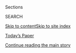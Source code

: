 <div id="app">

<div>

<div class="NYTAppHideMasthead css-1r6wvpq e1suatyy0">

<div class="section css-ui9rw0 e1suatyy2">

<div class="css-eph4ug er09x8g0">

<div class="css-6n7j50">

</div>

<span class="css-1dv1kvn">Sections</span>

<div class="css-10488qs">

<span class="css-1dv1kvn">SEARCH</span>

</div>

[Skip to content](#site-content)[Skip to site
index](#site-index)

</div>

<div class="css-10698na e1huz5gh0">

</div>

</div>

<div id="masthead-bar-one" class="section hasLinks css-15hmgas e1csuq9d3">

<div class="css-uqyvli e1csuq9d0">

</div>

<div class="css-1uqjmks e1csuq9d1">

</div>

<div class="css-9e9ivx">

[](https://myaccount.nytimes3xbfgragh.onion/auth/login?response_type=cookie&client_id=vi)

</div>

<div class="css-1bvtpon e1csuq9d2">

[Today’s Paper](https://www.nytimes3xbfgragh.onion/section/todayspaper)

</div>

</div>

</div>

</div>

<div data-aria-hidden="false">

<div id="site-content" data-role="main">

<div id="top-wrapper" class="css-15p45cc eaca97t0" type="top">

<div id="top-slug" class="css-19x0jxb eaca97t1" hidden="">

Advertisement

</div>

[Continue reading the main
story](#after-top)

<div class="ad top-wrapper" style="text-align:center;height:100%;display:block;min-height:90px">

<div id="top" class="place-ad" data-position="top" data-size-key="top">

</div>

</div>

<div id="after-top">

</div>

</div>

<div id="byline" class="section css-15h4p1b e9abtgs0">

<div class="css-1j21atc e1svk9qx1">

<div class="css-nfcc9b e1svk9qx3">

<div class="css-cnx41t">

![Portrait of Sheryl Gay
Stolberg](https://static01.graylady3jvrrxbe.onion/images/2018/11/26/multimedia/author-sheryl-gay-stolberg/author-sheryl-gay-stolberg-thumbLarge.png)

</div>

<div class="css-vl9dhg e1svk9qx5">

<div class="css-1nrhkj6 e1svk9qx6">

# Sheryl Gay Stolberg

</div>

## <span></span>

Sheryl Gay Stolberg is a Washington Correspondent covering health
policy. In more than two decades at The Times, she has also covered the
White House, Congress and national politics. Previously, at The Los
Angeles Times, she shared in two Pulitzer Prizes won by that newspaper’s
Metro staff.

<span class="css-dd5dyy">More**</span>

</div>

</div>

</div>

<div>

<div id="mid1-wrapper" class="css-1mn4oms eaca97t0" type="rank">

<div id="mid1-slug" class="css-1tag3rd eaca97t1">

Advertisement

</div>

[Continue reading the main
story](#after-mid1)

<div id="mid1" class="ad mid1-wrapper" style="text-align:center;height:100%;display:block">

</div>

<div id="after-mid1">

</div>

</div>

</div>

<div class="css-185go5a e1o5byef0">

<div class="css-15cbhtu">

  - [Latest](#stream-panel)
  - <span class="css-6n7j50">Search</span>
    <div class="control">
    <div class="label-container css-1dv1kvn">
    Search
    </div>
    <div class="css-wm4t3d">
    **<span id="clear-search-input" class="css-1dv1kvn">Clear this text
    input</span>
    </div>
    </div>
    <span class="css-1iovbfw"></span>

<div id="stream-panel" class="section css-8msx5b e1jz0cab1">

<div class="css-13mho3u">

1.  
    
    <div class="css-1cp3ece">
    
    <div class="css-1l4spti">
    
    [](/2020/09/02/us/elections/trumps-new-coronavirus-adviser-has-questioned-masks-and-alarmed-government-scientists.html)
    
    <div class="css-79elbk">
    
    ![](https://static01.graylady3jvrrxbe.onion/images/2020/09/02/us/politics/02elections-briefing-dratlas/merlin_175677162_48353687-38f2-4f1d-bbf4-e8527f7a8562-thumbWide.jpg?quality=75&auto=webp&disable=upscale)
    
    </div>
    
    ## Trump’s new coronavirus adviser has questioned masks and alarmed government scientists.
    
    <div class="css-1nqbnmb ea5icrr0">
    
    By <span class="css-1n7hynb">Noah Weiland, Sheryl Gay Stolberg,
    Michael D. Shear <span>and</span> Jim
    Tankersley</span>
    
    </div>
    
    </div>
    
    <div class="css-1lc2l26 e1xfvim33">
    
    </div>
    
    </div>

2.  
    
    <div class="css-1cp3ece">
    
    <div class="css-1l4spti">
    
    [](/2020/09/02/us/politics/trump-scott-atlas-coronavirus.html)
    
    <div class="css-79elbk">
    
    ![](https://static01.graylady3jvrrxbe.onion/images/2020/09/02/us/politics/02dc-virus-atlas1/merlin_175677162_59095b9e-86ea-47f4-8a09-34cff4d1be13-thumbWide.jpg?quality=75&auto=webp&disable=upscale)
    
    </div>
    
    ## A New Coronavirus Adviser Roils the White House With Unorthodox Ideas
    
    Dr. Scott Atlas arrived at the White House as a coronavirus
    contrarian, questioning controls like masks. He has angered top
    health officials while pushing a suite of disputed policy
    prescriptions.
    
    <div class="css-1nqbnmb ea5icrr0">
    
    By <span class="css-1n7hynb">Noah Weiland, Sheryl Gay Stolberg,
    Michael D. Shear <span>and</span> Jim
    Tankersley</span>
    
    </div>
    
    </div>
    
    <div class="css-1lc2l26 e1xfvim33">
    
    </div>
    
    </div>

3.  
    
    <div class="css-1cp3ece">
    
    <div class="css-1l4spti">
    
    [](/live/2020/08/28/us/trump-vs-biden/the-republican-convention-tried-to-rewrite-the-history-of-trump-and-the-coronavirus)
    
    <div class="css-79elbk">
    
    ![](https://static01.graylady3jvrrxbe.onion/images/2020/08/28/us/politics/28elections-briefing-virus/28elections-briefing-virus-thumbWide.jpg?quality=75&auto=webp&disable=upscale)
    
    </div>
    
    ## The Republican convention tried to rewrite the history of Trump and the coronavirus.
    
    This was featured in live coverage.
    
    <div class="css-1nqbnmb ea5icrr0">
    
    By <span class="css-1n7hynb">Linda Qiu <span>and</span> Sheryl Gay
    Stolberg</span>
    
    </div>
    
    </div>
    
    <div class="css-1lc2l26 e1xfvim33">
    
    </div>
    
    </div>

4.  
    
    <div class="css-1cp3ece">
    
    <div class="css-1l4spti">
    
    [](/2020/08/28/us/politics/trump-coronavirus-fact-check.html)
    
    <div class="css-79elbk">
    
    ![](https://static01.graylady3jvrrxbe.onion/images/2020/08/28/us/politics/28dc-virusfactcheck/28dc-virusfactcheck-thumbWide.jpg?quality=75&auto=webp&disable=upscale)
    
    </div>
    
    ## For Trump, G.O.P. Created an Alternative America Beyond Covid-19
    
    For four days, the Republican National Convention constructed a
    false image of America beyond the pandemic, where President Trump
    had moved quickly and effectively to crush the coronavirus.
    
    <div class="css-1nqbnmb ea5icrr0">
    
    By <span class="css-1n7hynb">Linda Qiu <span>and</span> Sheryl Gay
    Stolberg</span>
    
    </div>
    
    </div>
    
    <div class="css-1lc2l26 e1xfvim33">
    
    </div>
    
    </div>

5.  
    
    <div class="css-1cp3ece">
    
    <div class="css-1l4spti">
    
    [](/live/2020/08/27/us/rnc-fact-check/during-the-democrat-convention-the-words-under-god-were-removed-from-the-pledge-of-allegiance-not-once-but-twice-we-will-never-d)
    
    ## “During the Democrat Convention, the words ‘under God’ were removed from the Pledge of Allegiance — not once, but twice. We will never do that. But the fact is, this is where they are coming from.”
    
    This was featured in live coverage.
    
    <div class="css-1nqbnmb ea5icrr0">
    
    By <span class="css-1n7hynb">Stephanie Saul <span>and</span> Sheryl
    Gay
    Stolberg</span>
    
    </div>
    
    </div>
    
    <div class="css-1lc2l26 e1xfvim33">
    
    </div>
    
    </div>

6.  
    
    <div class="css-1cp3ece">
    
    <div class="css-1l4spti">
    
    [](/live/2020/08/27/us/rnc-fact-check/joe-biden-claims-he-has-empathy-for-the-vulnerable-yet-the-party-he-leads-supports-the-extreme-late-term-abortion-of-defenseless)
    
    ## “Joe Biden claims he has empathy for the vulnerable, yet the party he leads supports the extreme late-term abortion of defenseless babies, right up until the moment of birth.”
    
    This was featured in live coverage.
    
    <div class="css-1nqbnmb ea5icrr0">
    
    By <span class="css-1n7hynb">Sheryl Gay
    Stolberg</span>
    
    </div>
    
    </div>
    
    <div class="css-1lc2l26 e1xfvim33">
    
    </div>
    
    </div>

7.  
    
    <div class="css-1cp3ece">
    
    <div class="css-1l4spti">
    
    [](/live/2020/08/27/us/rnc-fact-check/we-shipped-hundreds-of-millions-of-masks-gloves-and-gowns-to-our-front-line-health-care-workers)
    
    ## “We shipped hundreds of millions of masks, gloves and gowns to our front-line health care workers.”
    
    This was featured in live coverage.
    
    <div class="css-1nqbnmb ea5icrr0">
    
    By <span class="css-1n7hynb">Sheryl Gay
    Stolberg</span>
    
    </div>
    
    </div>
    
    <div class="css-1lc2l26 e1xfvim33">
    
    </div>
    
    </div>

8.  
    
    <div class="css-1cp3ece">
    
    <div class="css-1l4spti">
    
    [](/live/2020/08/27/us/rnc-fact-check/president-trump-is-the-most-pro-life-president-in-the-countrys-history)
    
    ## “President Trump is the most pro-life president in the country’s history.”
    
    This was featured in live coverage.
    
    <div class="css-1nqbnmb ea5icrr0">
    
    By <span class="css-1n7hynb">Sheryl Gay
    Stolberg</span>
    
    </div>
    
    </div>
    
    <div class="css-1lc2l26 e1xfvim33">
    
    </div>
    
    </div>

9.  
    
    <div class="css-1cp3ece">
    
    <div class="css-1l4spti">
    
    [](/2020/08/27/us/politics/trump-coronavirus-testing.html)
    
    <div class="css-79elbk">
    
    ![](https://static01.graylady3jvrrxbe.onion/images/2020/08/27/us/27dc-cdc/27dc-cdc-thumbWide.jpg?quality=75&auto=webp&disable=upscale)
    
    </div>
    
    ## C.D.C.’s ‘Clarification’ on Coronavirus Testing Offers More Confusion
    
    After saying that those exposed to the virus need not get tested,
    the agency’s director clarified that “testing may be considered” for
    those people.
    
    <div class="css-1nqbnmb ea5icrr0">
    
    By <span class="css-1n7hynb">Sheryl Gay
    Stolberg</span>
    
    </div>
    
    </div>
    
    <div class="css-1lc2l26 e1xfvim33">
    
    </div>
    
    </div>

10. 
    
    <div class="css-1cp3ece">
    
    <div class="css-1l4spti">
    
    [](/interactive/2020/08/27/upshot/fauci-media-appearances.html)
    
    <div class="css-79elbk">
    
    ![](https://static01.graylady3jvrrxbe.onion/images/2020/08/27/upshot/up-promo-fauci/up-promo-fauci-thumbWide.jpg?quality=75&auto=webp&disable=upscale)
    
    </div>
    
    ## How Dr. Fauci Found Himself Talking to Julia Roberts, Lil Wayne and Just About Any Podcaster Who Asked
    
    With the White House blocking the way to network news, Dr. Fauci
    talks about the pandemic wherever he can.
    
    <div class="css-1nqbnmb ea5icrr0">
    
    By <span class="css-1n7hynb">Quoctrung Bui, Margot Sanger-Katz,
    Sheryl Gay Stolberg, Noah Weiland <span>and</span> Kitty
    Bennett</span>
    
    </div>
    
    </div>
    
    <div class="css-1lc2l26 e1xfvim33">
    
    </div>
    
    </div>

<div class="css-13mho3u">

<div class="css-1t62hi8">

<div class="css-1stvaey">

Show
More

<div>

<div style="border:0;clip:rect(0 0 0 0);height:1px;margin:-1px;overflow:hidden;white-space:nowrap;padding:0;width:1px;position:absolute" data-role="log" data-aria-live="assertive">

</div>

<div style="border:0;clip:rect(0 0 0 0);height:1px;margin:-1px;overflow:hidden;white-space:nowrap;padding:0;width:1px;position:absolute" data-role="log" data-aria-live="assertive">

</div>

<div style="border:0;clip:rect(0 0 0 0);height:1px;margin:-1px;overflow:hidden;white-space:nowrap;padding:0;width:1px;position:absolute" data-role="log" data-aria-live="polite">

</div>

<div style="border:0;clip:rect(0 0 0 0);height:1px;margin:-1px;overflow:hidden;white-space:nowrap;padding:0;width:1px;position:absolute" data-role="log" data-aria-live="polite">

</div>

</div>

</div>

</div>

</div>

</div>

<div class="css-g6hk37 supplemental">

<div id="mid2-wrapper" class="css-10wkyv7 eaca97t0" type="lede">

<div id="mid2-slug" class="css-1tag3rd eaca97t1">

Advertisement

</div>

[Continue reading the main
story](#after-mid2)

<div id="mid2" class="ad mid2-wrapper" style="text-align:center;height:100%;display:block;min-height:250px">

</div>

<div id="after-mid2">

</div>

</div>

## Follow Elsewhere

<div class="module-body">

  - [**<span data-aria-hidden="true">SherylNYT</span><span class="css-1dv1kvn">twitter
    page for SherylNYT</span>](https://twitter.com/SherylNYT)

</div>

## Feedback? Questions?

<div class="css-hftqp3">

Include your name, the article headline, and your message.

</div>

Email Author

</div>

</div>

</div>

</div>

</div>

</div>

## Site Index

<div>

</div>

## Site Information Navigation

  - [© <span>2020</span> <span>The New York Times
    Company</span>](https://help.nytimes3xbfgragh.onion/hc/en-us/articles/115014792127-Copyright-notice)

<!-- end list -->

  - [NYTCo](https://www.nytco.com/)
  - [Contact
    Us](https://help.nytimes3xbfgragh.onion/hc/en-us/articles/115015385887-Contact-Us)
  - [Work with us](https://www.nytco.com/careers/)
  - [Advertise](https://nytmediakit.com/)
  - [T Brand Studio](http://www.tbrandstudio.com/)
  - [Your Ad
    Choices](https://www.nytimes3xbfgragh.onion/privacy/cookie-policy#how-do-i-manage-trackers)
  - [Privacy](https://www.nytimes3xbfgragh.onion/privacy)
  - [Terms of
    Service](https://help.nytimes3xbfgragh.onion/hc/en-us/articles/115014893428-Terms-of-service)
  - [Terms of
    Sale](https://help.nytimes3xbfgragh.onion/hc/en-us/articles/115014893968-Terms-of-sale)
  - [Site
    Map](https://spiderbites.nytimes3xbfgragh.onion)
  - [Help](https://help.nytimes3xbfgragh.onion/hc/en-us)
  - [Subscriptions](https://www.nytimes3xbfgragh.onion/subscription?campaignId=37WXW)

</div>

</div>

